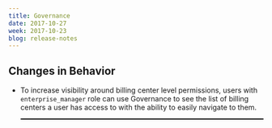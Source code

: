 ```yaml
---
title: Governance
date: 2017-10-27
week: 2017-10-23
blog: release-notes
---
```


## Changes in Behavior

* To increase visibility around billing center level permissions, users with `enterprise_manager` role can use Governance to see the list of billing centers a user has access to with the ability to easily navigate to them.

    <div style="border: thin solid black">
        <img src="/img/billing_center_gov.png" alt="">
    </div>